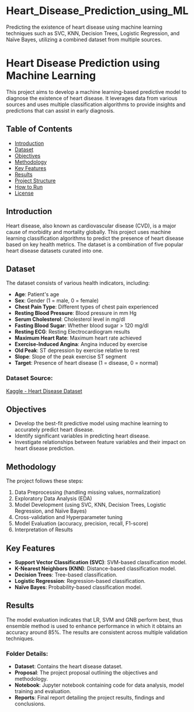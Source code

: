 # Heart_Disease_Prediction_using_ML
Predicting the existence of heart disease using machine learning techniques such as SVC, KNN, Decision Trees, Logistic Regression, and Naïve Bayes, utilizing a combined dataset from multiple sources.

# Heart Disease Prediction using Machine Learning

This project aims to develop a machine learning-based predictive model to diagnose the existence of heart disease. It leverages data from various sources and uses multiple classification algorithms to provide insights and predictions that can assist in early diagnosis.

## Table of Contents
- [Introduction](#introduction)
- [Dataset](#dataset)
- [Objectives](#objectives)
- [Methodology](#methodology)
- [Key Features](#key-features)
- [Results](#results)
- [Project Structure](#project-structure)
- [How to Run](#how-to-run)
- [License](#license)

## Introduction
Heart disease, also known as cardiovascular disease (CVD), is a major cause of morbidity and mortality globally. This project uses machine learning classification algorithms to predict the presence of heart disease based on key health metrics. The dataset is a combination of five popular heart disease datasets curated into one.

## Dataset
The dataset consists of various health indicators, including:
- **Age**: Patient's age
- **Sex**: Gender (1 = male, 0 = female)
- **Chest Pain Type**: Different types of chest pain experienced
- **Resting Blood Pressure**: Blood pressure in mm Hg
- **Serum Cholesterol**: Cholesterol level in mg/dl
- **Fasting Blood Sugar**: Whether blood sugar > 120 mg/dl
- **Resting ECG**: Resting Electrocardiogram results
- **Maximum Heart Rate**: Maximum heart rate achieved
- **Exercise-Induced Angina**: Angina induced by exercise
- **Old Peak**: ST depression by exercise relative to rest
- **Slope**: Slope of the peak exercise ST segment
- **Target**: Presence of heart disease (1 = disease, 0 = normal)

### Dataset Source:
[Kaggle - Heart Disease Dataset](https://www.kaggle.com/datasets/mexwell/heart-disease-dataset)

## Objectives
- Develop the best-fit predictive model using machine learning to accurately predict heart disease.
- Identify significant variables in predicting heart disease.
- Investigate relationships between feature variables and their impact on heart disease prediction.

## Methodology
The project follows these steps:
1. Data Preprocessing (handling missing values, normalization)
2. Exploratory Data Analysis (EDA)
3. Model Development (using SVC, KNN, Decision Trees, Logistic Regression, and Naïve Bayes)
4. Cross-validation and Hyperparameter tuning
5. Model Evaluation (accuracy, precision, recall, F1-score)
6. Interpretation of Results

## Key Features
- **Support Vector Classification (SVC)**: SVM-based classification model.
- **K-Nearest Neighbors (KNN)**: Distance-based classification model.
- **Decision Trees**: Tree-based classification.
- **Logistic Regression**: Regression-based classification.
- **Naïve Bayes**: Probability-based classification model.

## Results
The model evaluation indicates that LR, SVM and GNB perform best, thus ensemble method is used to enhance performance in which it obtains an accuracy around 85%. The results are consistent across multiple validation techniques.

### Folder Details:
- **Dataset**: Contains the heart disease dataset.
- **Proposal**: The project proposal outlining the objectives and methodology.
- **Notebook**: Jupyter notebook containing code for data analysis, model training and evaluation.
- **Reports**: Final report detailing the project results, findings and conclusions.
